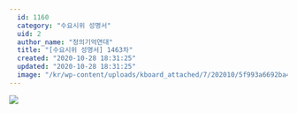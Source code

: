 ```yaml
---
  id: 1160
  category: "수요시위 성명서"
  uid: 2
  author_name: "정의기억연대"
  title: "[수요시위 성명서] 1463차"
  created: "2020-10-28 18:31:25"
  updated: "2020-10-28 18:31:25"
  image: "/kr/wp-content/uploads/kboard_attached/7/202010/5f993a6692ba46088179.jpg"
---
```

![](/kr/wp-content/uploads/kboard_attached/7/202010/5f993a6692ba46088179.jpg)